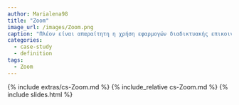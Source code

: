 ```yaml
---
author: Marialena98
title: "Zoom"
image_url: /images/Zoom.png
caption: "Πλέον είναι απαραίτητη η χρήση εφαρμογών διαδικτυακής επικοινωνίας με σκοπό την επίτευξη κοινωνικών σχέσεων, εκπαίδευσης, εργασίας"
categories:
  - case-study
  - definition
tags:
  - Zoom
---
```


{% include extras/cs-Zoom.md %}
{% include_relative cs-Zoom.md %}
{% include slides.html %}
